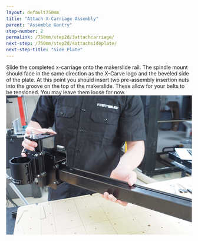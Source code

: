 ```yaml
---
layout: default750mm
title: "Attach X-Carriage Assembly"
parent: "Assemble Gantry"
step-number: 2
permalink: /750mm/step2d/3attachcarriage/
next-step: /750mm/step2d/4attachsideplate/
next-step-title: "Side Plate"
---
```



Slide the completed x-carriage onto the makerslide rail. The spindle mount should face in the same direction as the X-Carve logo and the beveled side of the plate. At this point you should insert two pre-assembly insertion nuts into the groove on the top of the makerslide. These allow for your belts to be tensioned. You may leave them loose for now.
<img src="../../step2/photo/P4210438jpg02.jpg">
